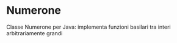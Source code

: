 # Numerone
Classe Numerone per Java: implementa funzioni basilari tra interi arbitrariamente grandi
